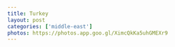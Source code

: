 ```yaml
---
title: Turkey
layout: post
categories: ['middle-east']
photos: https://photos.app.goo.gl/XimcQkKa5uhGMEXr9
---
```


